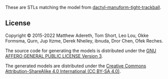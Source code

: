 These are STLs matching the model from [dactyl-manuform-tight-trackball](https://github.com/drorchen/dactyl-manuform-tight-trackball).

## License

Copyright © 2015-2022 Matthew Adereth, Tom Short, Leo Lou, Okke Formsma, Qurn, Jup Itzme, Derek Nheiley, ibnuda, Dror Chen, Ofek Reches.

The source code for generating the models is distributed under the [GNU AFFERO GENERAL PUBLIC LICENSE Version 3](LICENSE).

The generated models are distributed under the [Creative Commons Attribution-ShareAlike 4.0 International (CC BY-SA 4.0)](LICENSE-models).
